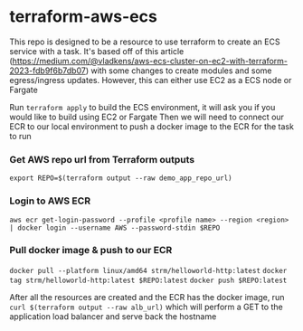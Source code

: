 # terraform-aws-ecs
This repo is designed to be a resource to use terraform to create an ECS service with a task. It's based off of this article (https://medium.com/@vladkens/aws-ecs-cluster-on-ec2-with-terraform-2023-fdb9f6b7db07) with some changes to create modules and some egress/ingress updates. However, this can either use EC2 as a ECS node or Fargate

Run `terraform apply` to build the ECS environment, it will ask you if you would like to build using EC2 or Fargate
Then we will need to connect our ECR to our local environment to push a docker image to the ECR for the task to run

### Get AWS repo url from Terraform outputs
`export REPO=$(terraform output --raw demo_app_repo_url)`
### Login to AWS ECR
`aws ecr get-login-password --profile <profile name> --region <region> | docker login --username AWS --password-stdin $REPO`
### Pull docker image & push to our ECR
`docker pull --platform linux/amd64 strm/helloworld-http:latest`
`docker tag strm/helloworld-http:latest $REPO:latest`
`docker push $REPO:latest`

After all the resources are created and the ECR has the docker image, run 
`curl $(terraform output --raw alb_url)`
which will perform a GET to the application load balancer and serve back the hostname